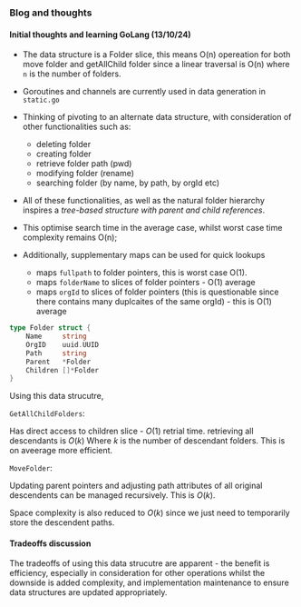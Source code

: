 


### Blog and thoughts


#### Initial thoughts and learning GoLang \(13/10/24\) 
- The data structure is a Folder slice, this means O(n) opereation for both move folder and getAllChild folder since a linear traversal is O(n) where `n` is the number of folders.
- Goroutines and channels are currently used in data generation in `static.go`
- Thinking of pivoting to an alternate data structure, with consideration of other functionalities such as:
    - deleting folder
    - creating folder
    - retrieve folder path (pwd)
    - modifying folder (rename)
    - searching folder (by name, by path, by orgId etc)

- All of these functionalities, as well as the natural folder hierarchy inspires a *tree-based structure with parent and child references*.

- This optimise search time in the average case, whilst worst case time complexity remains O(n);
- Additionally, supplementary maps can be used for quick lookups 
    - maps `fullpath` to folder pointers, this is worst case O(1).
    - maps `folderName` to slices of folder pointers - O(1) average
    - maps `orgId` to slices of folder pointers (this is questionable since there contains many duplcaites of the same orgId) - this is O(1) average

``` go
type Folder struct {
    Name     string
    OrgID    uuid.UUID
    Path     string
    Parent   *Folder
    Children []*Folder
}
```

Using this data strucutre,

`GetAllChildFolders`:


Has direct access to children slice - $O(1)$ retrial time. retrieving all descendants is $O(k)$ Where $k$ is the number of descendant folders. This is on aveerage more efficient.

`MoveFolder`:

Updating parent pointers and adjusting path attributes of all original descendents can be managed recursively. This is $O(k)$.


Space complexity is also reduced to $O(k)$ since we just need to temporarily store the descendent paths.

#### Tradeoffs discussion
The tradeoffs of using this data strucutre are apparent - the benefit is efficiency, especially in consideration for other operations whilst the downside is added complexity, and implementation maintenance to ensure data structures are updated appropriately.